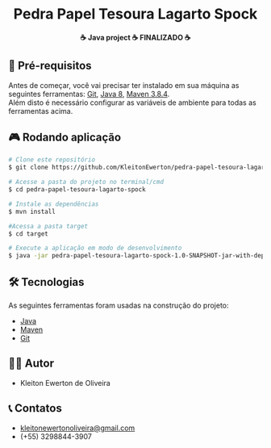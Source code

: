 <h1 align="center">Pedra Papel Tesoura Lagarto Spock</h1>

<h4 align="center"> 
	☕  Java project  ☕ FINALIZADO  ☕
</h4>


## 📌 Pré-requisitos

Antes de começar, você vai precisar ter instalado em sua máquina as seguintes ferramentas:
[Git](https://git-scm.com), [Java 8](https://www.java.com/pt-BR/download/java8_update.jsp), [Maven 3.8.4](https://maven.apache.org/download.cgi?Preferred=ftp://ftp.osuosl.org/pub/apache/).  
Além disto é necessário configurar as variáveis de ambiente para todas as ferramentas acima.


## 🎮 Rodando aplicação

```bash
# Clone este repositório
$ git clone https://github.com/KleitonEwerton/pedra-papel-tesoura-lagarto-spock.git

# Acesse a pasta do projeto no terminal/cmd
$ cd pedra-papel-tesoura-lagarto-spock

# Instale as dependências
$ mvn install

#Acessa a pasta target
$ cd target

# Execute a aplicação em modo de desenvolvimento
$ java -jar pedra-papel-tesoura-lagarto-spock-1.0-SNAPSHOT-jar-with-dependencies.jar 

```
## 🛠 Tecnologias

As seguintes ferramentas foram usadas na construção do projeto:

- [Java](https://www.java.com/pt-BR/download/java8_update.jsp)
- [Maven](https://maven.apache.org/download.cgi?Preferred=ftp://ftp.osuosl.org/pub/apache/)
- [Git](https://git-scm.com/)

## 👨‍💻 Autor
- Kleiton Ewerton de Oliveira

## 📞 Contatos
- kleitonewertonoliveira@gmail.com
- (+55) 3298844-3907
